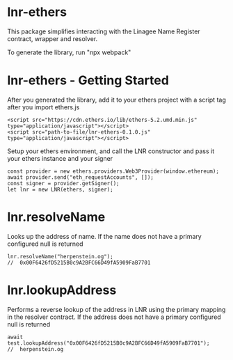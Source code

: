 # lnr-ethers
This package simplifies interacting with the Linagee Name Register contract, wrapper and resolver.

To generate the library, run "npx webpack"

# lnr-ethers - Getting Started
After you generated the library, add it to your ethers project with a script tag after you import ethers.js

```
<script src="https://cdn.ethers.io/lib/ethers-5.2.umd.min.js" type="application/javascript"></script>
<script src="path-to-file/lnr-ethers-0.1.0.js" type="application/javascript"></script>
```

Setup your ethers environment, and call the LNR constructor and pass it your ethers instance and your signer

```
const provider = new ethers.providers.Web3Provider(window.ethereum);
await provider.send("eth_requestAccounts", []);
const signer = provider.getSigner();
let lnr = new LNR(ethers, signer);

```


# lnr.resolveName
Looks up the address of name.  If the name does not have a primary configured null is returned

```
lnr.resolveName("herpenstein.og");
//  0x00F6426fD5215B0c9A2BFC66D49fA5909FaB7701
```

# lnr.lookupAddress
Performs a reverse lookup of the address in LNR using the primary mapping in the resolver contract. If the address does not have a primary configured null is returned
```
await test.lookupAddress("0x00F6426fD5215B0c9A2BFC66D49fA5909FaB7701");
//  herpenstein.og
```
